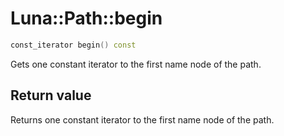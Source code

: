 # Luna::Path::begin

```c++
const_iterator begin() const
```

Gets one constant iterator to the first name node of the path. 



## Return value
Returns one constant iterator to the first name node of the path. 

